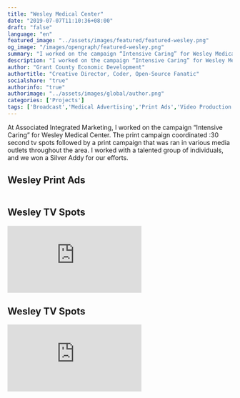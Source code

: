 ```yaml
---
title: "Wesley Medical Center"
date: "2019-07-07T11:10:36+08:00"
draft: "false"
language: "en"
featured_image: "../assets/images/featured/featured-wesley.png"
og_image: "/images/opengraph/featured-wesley.png"
summary: "I worked on the campaign “Intensive Caring” for Wesley Medical Center. The print campaign coordinated :30 second tv spots followed by a print campaign that was ran in various media outlets throughout the area. I worked with a talented group of individuals, and we won a Silver Addy for our efforts."
description: "I worked on the campaign “Intensive Caring” for Wesley Medical Center. The print campaign coordinated :30 second tv spots followed by a print campaign that was ran in various media outlets throughout the area. I worked with a talented group of individuals, and we won a Silver Addy for our efforts."
author: "Grant County Economic Development"
authortitle: "Creative Director, Coder, Open-Source Fanatic"
socialshare: "true"
authorinfo: "true"
authorimage: "../assets/images/global/author.png"
categories: ['Projects']
tags: ['Broadcast','Medical Advertising','Print Ads','Video Production',]
---
```


At Associated Integrated Marketing, I worked on the campaign “Intensive Caring” for Wesley Medical Center. The print campaign coordinated :30 second tv spots followed by a print campaign that was
ran in various media outlets throughout the area. I worked with a talented group of individuals, and we won a Silver Addy for our efforts.

## Wesley Print Ads

<div class="grid grid-cols-1 gap-4 p-0 mb-6 sm:grid-cols-2 not-prose lg:mb-12">
<div>
<img src="/images/webp/projects/wesley/wesley-birthcare-cover.webp" alt="" loading="lazy" class="rounded-2xl" />
</div>
<div>
<img src="/images/webp/projects/wesley/wesley-peds-cover.png" alt="" loading="lazy" class="rounded-2xl" />
</div>
</div>

## Wesley TV Spots

<div class="mb-6 overflow-hidden lg:mb-12 aspect-w-16 aspect-h-9 rounded-2xl">
  <iframe src="https://player.vimeo.com/video/20710715" frameborder="0" allow="accelerometer; autoplay; clipboard-write; encrypted-media; gyroscope; picture-in-picture" allowfullscreen></iframe>
</div>
<h2 className="py-2 font-semibold md:text-3xl">Wesley TV Spots</h2>
<div class="mb-6 overflow-hidden lg:mb-12 aspect-w-16 aspect-h-9 rounded-2xl">
  <iframe src="https://player.vimeo.com/video/20695664" frameborder="0" allow="accelerometer; autoplay; clipboard-write; encrypted-media; gyroscope; picture-in-picture" allowfullscreen></iframe>
</div>
